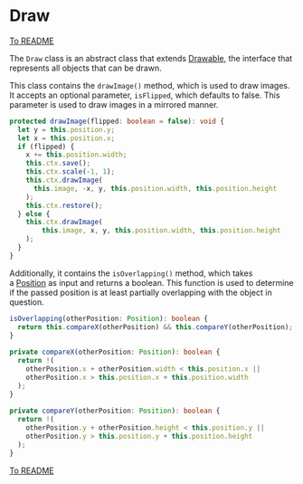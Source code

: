 # Draw

[To README](./../../../../README.md) 

The `Draw` class is an abstract class that extends [Drawable](./../interfaces/drawable.md), the interface that represents all objects that can be drawn.

This class contains the `drawImage()` method, which is used to draw images. It accepts an optional parameter, `isFlipped`, which defaults to false. This parameter is used to draw images in a mirrored manner.

```Typescript
protected drawImage(flipped: boolean = false): void {  
  let y = this.position.y;  
  let x = this.position.x;  
  if (flipped) {  
    x += this.position.width;  
    this.ctx.save();  
    this.ctx.scale(-1, 1);  
    this.ctx.drawImage(  
      this.image, -x, y, this.position.width, this.position.height  
    );  
    this.ctx.restore();  
  } else {  
    this.ctx.drawImage(
	    this.image, x, y, this.position.width, this.position.height
    );  
  }  
}
```

Additionally, it contains the `isOverlapping()` method, which takes a [Position](./../utils/position.md) as input and returns a boolean. This function is used to determine if the passed position is at least partially overlapping with the object in question.

```Typescript
isOverlapping(otherPosition: Position): boolean {  
  return this.compareX(otherPosition) && this.compareY(otherPosition);  
}  
  
private compareX(otherPosition: Position): boolean {  
  return !(  
    otherPosition.x + otherPosition.width < this.position.x ||  
    otherPosition.x > this.position.x + this.position.width  
  );  
}  
  
private compareY(otherPosition: Position): boolean {  
  return !(  
    otherPosition.y + otherPosition.height < this.position.y ||  
    otherPosition.y > this.position.y + this.position.height  
  );  
}
```

[To README](./../../../../README.md) 